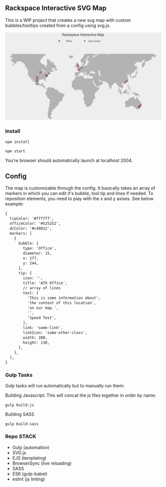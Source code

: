 ## Rackspace Interactive SVG Map
This is a WIP project that creates a new svg map with custom bubbles/tooltips created from a config using svg.js.

![alt text](rs-map-demo.png "")

### Install
```
npm install
```
```
npm start
```
You're browser should automatically launch at localhost 2004.
## Config
The map is customizable through the config. It basically takes an array of markers in which you can edit it's bubble, tool tip and lines if needed. To reposition elements, you need to play with the x and y axises. See below example:

```
{
  tipColor: '#ffffff',
  officeColor: '#525252',
  dcColor: '#c40022',
  markers: [
    {
      bubble: {
        type: 'Office',
        diameter: 15,
        x: 177,
        y: 244,
      },
      tip: {
        icon: '',
        title: 'ATX Office',
        // array of lines
        text: [
          'This is some information about',
          'the context of this location',
          'on our map.',
          '',
          'Speed Test',
        ],
        link: 'some-link',
        linkIcon: 'some-other-class',
        width: 200,
        height: 130,
      },
    },
  ],
}
```

### Gulp Tasks
Gulp tasks will run automatically but to manually run them:

Building Javascript: This will concat the js files together in order by name:
```
gulp build-js
```

Building SASS
```
gulp build-sass
```

### Repo STACK
* Gulp (automation)
* SVG.js
* EJS (templating)
* BrowserSync (live reloading)
* SASS
* ES6 (gulp-babel)
* eslint (js linting)
